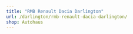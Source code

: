 ```yaml
---
title: "RMB Renault Dacia Darlington"
url: /darlington/rmb-renault-dacia-darlington/
shop: Autohaus
---
```

